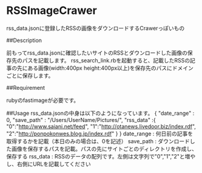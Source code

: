RSSImageCrawer
====

rss_data.jsonに登録したRSSの画像をダウンロードするCrawerっぽいもの

##Description

前もってrss_data.jsonに確認したいサイトのRSSとダウンロードした画像の保存先のパスを記載します。
rss_search_link.rbを起動すると、記載したRSSの記事の先にある画像(width:400px height:400px以上)を保存先のパスにドメインごとに保存します。

##Requirement

rubyのfastimageが必要です。

##Usage
rss_data.jsonの中身は以下のようになっています。
{	"date_range" : 0,
	"save_path"  : "/Users/UserName/Pictures/",
	"rss_data"   :{	
		"0":"http://www.saiani.net/feed",
		"1":"http://otanews.livedoor.biz/index.rdf",
		"2":"http://ponpokonwes.blog.jp/index.rdf"
	}
}
date_range : 何日前の記事を取得するかを記載（本日のみの場合は、0を記述）
save_path  : ダウンロードした画像を保存するパスを記載。パスの先にサイトごとのディレクトリを作成し、保存する
rss_data   : RSSのデータの配列です。左側は文字列で"0","1","2"と増やし、右側にURLを記載してください